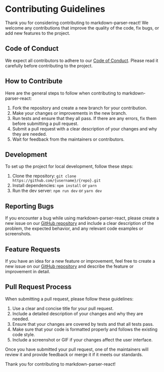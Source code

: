 # Contributing Guidelines

Thank you for considering contributing to markdown-parser-react! We welcome any contributions that improve the quality of the code, fix bugs, or add new features to the project.

## Code of Conduct

We expect all contributors to adhere to our [Code of Conduct](https://github.com/%7Busername%7D/%7Brepo%7D/blob/main/CODE_OF_CONDUCT.md). Please read it carefully before contributing to the project.

## How to Contribute

Here are the general steps to follow when contributing to markdown-parser-react:

1.  Fork the repository and create a new branch for your contribution.
2.  Make your changes or improvements in the new branch.
3.  Run tests and ensure that they all pass. If there are any errors, fix them before submitting a pull request.
4.  Submit a pull request with a clear description of your changes and why they are needed.
5.  Wait for feedback from the maintainers or contributors.

## Development

To set up the project for local development, follow these steps:

1.  Clone the repository: `git clone https://github.com/{username}/{repo}.git`
2.  Install dependencies: `npm install` or `yarn`
3.  Run the dev server: `npm run dev` or `yarn dev`

## Reporting Bugs

If you encounter a bug while using markdown-parser-react, please create a new issue on our [GitHub repository](https://github.com/%7Busername%7D/%7Brepo%7D/issues) and include a clear description of the problem, the expected behavior, and any relevant code examples or screenshots.

## Feature Requests

If you have an idea for a new feature or improvement, feel free to create a new issue on our [GitHub repository](https://github.com/%7Busername%7D/%7Brepo%7D/issues) and describe the feature or improvement in detail.

## Pull Request Process

When submitting a pull request, please follow these guidelines:

1.  Use a clear and concise title for your pull request.
2.  Include a detailed description of your changes and why they are needed.
3.  Ensure that your changes are covered by tests and that all tests pass.
4.  Make sure that your code is formatted properly and follows the existing code style.
5.  Include a screenshot or GIF if your changes affect the user interface.

Once you have submitted your pull request, one of the maintainers will review it and provide feedback or merge it if it meets our standards.

Thank you for contributing to markdown-parser-react!